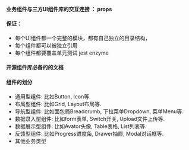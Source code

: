 #### 业务组件与三方UI组件库的交互连接 ： props

#### 保证： 
 - 每个UI组件都一个完整的模块，都有自己独立的目录结构，
 - 每个组件都可以被独立引用
 - 每个组件都要覆盖单元测试 jest enzyme

#### 开源组件库必备的的文档

#### 组件的划分
- 通用型组件: 比如Button, Icon等.
- 布局型组件: 比如Grid, Layout布局等.
- 导航型组件: 比如面包屑Breadcrumb, 下拉菜单Dropdown, 菜单Menu等.
- 数据录入型组件: 比如form表单, Switch开关, Upload文件上传等.
- 数据展示型组件: 比如Avator头像, Table表格, List列表等.
- 反馈型组件: 比如Progress进度条, Drawer抽屉, Modal对话框等.
- 其他业务类型




